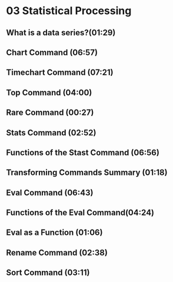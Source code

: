 
# 03 Statistical Processing
## What is a data series?(01:29)
## Chart Command (06:57)
## Timechart Command (07:21)
## Top Command (04:00)
## Rare Command (00:27)
## Stats Command (02:52)
## Functions of the Stast Command (06:56)
## Transforming Commands Summary (01:18)
## Eval Command (06:43)
## Functions of the Eval Command(04:24)
## Eval as a Function (01:06)
## Rename Command (02:38)
## Sort Command (03:11)

